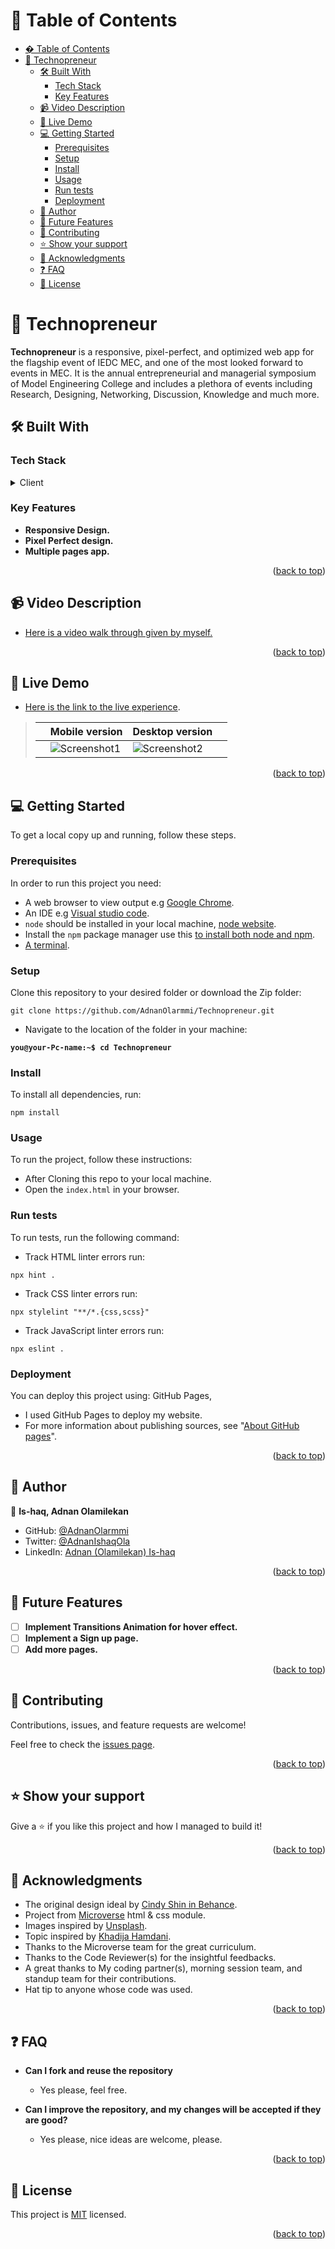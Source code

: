 <a name="readme-top"></a>

# 📗 Table of Contents

- [� Table of Contents](#-table-of-contents)
- [📖 Technopreneur ](#-technopreneur-)
  - [🛠 Built With ](#-built-with-)
    - [Tech Stack ](#tech-stack-)
    - [Key Features ](#key-features-)
  - [📹 Video Description ](#-video-description-)
  - [🚀 Live Demo ](#-live-demo-)
  - [💻 Getting Started ](#-getting-started-)
    - [Prerequisites](#prerequisites)
    - [Setup](#setup)
    - [Install](#install)
    - [Usage](#usage)
    - [Run tests](#run-tests)
    - [Deployment ](#deployment-)
  - [👤 Author ](#-author-)
  - [🔭 Future Features ](#-future-features-)
  - [🤝 Contributing ](#-contributing-)
  - [⭐️ Show your support ](#️-show-your-support-)
  - [🙏 Acknowledgments ](#-acknowledgments-)
  - [❓ FAQ ](#-faq-)
  - [📝 License ](#-license-)

# 📖 Technopreneur <a name="about-project"></a>

**Technopreneur** is a responsive, pixel-perfect, and optimized web app for the flagship event of IEDC MEC, and one of the most looked forward to events in MEC. It is the annual entrepreneurial and managerial symposium of Model Engineering College and includes a plethora of events including Research, Designing, Networking, Discussion, Knowledge and much more.

## 🛠 Built With <a name="built-with"></a>

### Tech Stack <a name="tech-stack"></a>

<details>
  <summary>Client</summary>
  <ul>
    <li><a href="https://developer.mozilla.org/en-US/docs/Learn/Getting_started_with_the_web/HTML_basics">HTML5</a></li>
    <li><a href="https://developer.mozilla.org/en-US/docs/Learn/Getting_started_with_the_web/CSS_basics">CSS3</a></li>
    <li><a href="https://developer.mozilla.org/en-US/docs/Learn/Getting_started_with_the_web/JavaScript_basics">JavaScript</a></li>
  </ul>
</details>

### Key Features <a name="key-features"></a>

- **Responsive Design.**
- **Pixel Perfect design.**
- **Multiple pages app.**

<p align="right">(<a href="#readme-top">back to top</a>)</p>

## 📹 Video Description <a name="video-description"></a>

- [Here is a video walk through given by myself.](https://www.loom.com/share/b80ba571fff74ae5ae6ef9bca6c27559)

<p align="right">(<a href="#readme-top">back to top</a>)</p>

## 🚀 Live Demo <a name="live-demo"></a>

- [Here is the link to the live experience](https://adnanolarmmi.github.io/Technopreneur/).

> |     | Mobile version                      | Desktop version                      |     |
> | --- | ----------------------------------- | ------------------------------------ | --- |
> |     | ![Screenshot1](./images/screenshots/mobile.gif) | ![Screenshot2](./images/screenshots/desktop.gif) |

<p align="right">(<a href="#readme-top">back to top</a>)</p>

## 💻 Getting Started <a name="getting-started"></a>

To get a local copy up and running, follow these steps.

### Prerequisites

In order to run this project you need:

- A web browser to view output e.g [Google Chrome](https://www.google.com/chrome/).
- An IDE e.g [Visual studio code](https://code.visualstudio.com/).
- `node` should be installed in your local machine, [node website](https://nodejs.org/en/download/).
- Install the `npm` package manager use this [to install both node and npm](https://docs.npmjs.com/downloading-and-installing-node-js-and-npm).
- [A terminal](https://code.visualstudio.com/docs/terminal/basics).

### Setup

Clone this repository to your desired folder or download the Zip folder:

```
git clone https://github.com/AdnanOlarmmi/Technopreneur.git
```

- Navigate to the location of the folder in your machine:

**``you@your-Pc-name:~$ cd Technopreneur``**

### Install

To install all dependencies, run:

```
npm install
```

### Usage

To run the project, follow these instructions:

- After Cloning this repo to your local machine.
- Open the `index.html` in your browser.

### Run tests

To run tests, run the following command:

- Track HTML linter errors run:
```
npx hint .
```
- Track CSS linter errors run:
```
npx stylelint "**/*.{css,scss}"
```
- Track JavaScript linter errors run:
```
npx eslint .
```

### Deployment <a name="deployment"></a>

You can deploy this project using: GitHub Pages,
- I used GitHub Pages to deploy my website.
- For more information about publishing sources, see "[About GitHub pages](https://docs.github.com/en/pages/getting-started-with-github-pages/about-github-pages#publishing-sources-for-github-pages-sites)".

<p align="right">(<a href="#readme-top">back to top</a>)</p>

## 👤 Author <a name="author"></a>

👤 **Is-haq, Adnan Olamilekan**

- GitHub: [@AdnanOlarmmi](https://github.com/adnanolarmmi)
- Twitter: [@AdnanIshaqOla](https://twitter.com/AdnanIshaqOla)
- LinkedIn: [Adnan (Olamilekan) Is-haq](https://linkedin.com/in/adnan-is-haq-olamilekan)

<p align="right">(<a href="#readme-top">back to top</a>)</p>

## 🔭 Future Features <a name="future-features"></a>

- [ ] **Implement Transitions Animation for hover effect.**
- [ ] **Implement a Sign up page.**
- [ ] **Add more pages.**

<p align="right">(<a href="#readme-top">back to top</a>)</p>

## 🤝 Contributing <a name="contributing"></a>

Contributions, issues, and feature requests are welcome!

Feel free to check the [issues page](../../issues/).

<p align="right">(<a href="#readme-top">back to top</a>)</p>

## ⭐️ Show your support <a name="support"></a>


Give a ⭐️ if you like this project and how I managed to build it!

<p align="right">(<a href="#readme-top">back to top</a>)</p>

## 🙏 Acknowledgments <a name="acknowledgements"></a>

- The original design ideal by [Cindy Shin in Behance](https://www.behance.net/adagio07).
- Project from [Microverse](https://www.microverse.org/) html & css module.
- Images inspired by [Unsplash](https://unsplash.com/).
- Topic inspired by [Khadija Hamdani](https://www.researchgate.net/publication/329972741_Knowledge_based_entrepreneurship_the_role_of_networks).
- Thanks to the Microverse team for the great curriculum.
- Thanks to the Code Reviewer(s) for the insightful feedbacks.
- A great thanks to My coding partner(s), morning session team, and standup team for their contributions.
- Hat tip to anyone whose code was used.

<p align="right">(<a href="#readme-top">back to top</a>)</p>

## ❓ FAQ <a name="faq"></a>

- **Can I fork and reuse the repository**

  - Yes please, feel free.

- **Can I improve the repository, and my changes will be accepted if they are good?**

  - Yes please, nice ideas are welcome, please.

<p align="right">(<a href="#readme-top">back to top</a>)</p>

## 📝 License <a name="license"></a>

This project is [MIT](./LICENSE) licensed.

<p align="right">(<a href="#readme-top">back to top</a>)</p>